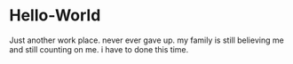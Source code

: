 # Hello-World
Just another work place.
never ever gave up. my family is still believing me and still counting on me. i have to done this time.
